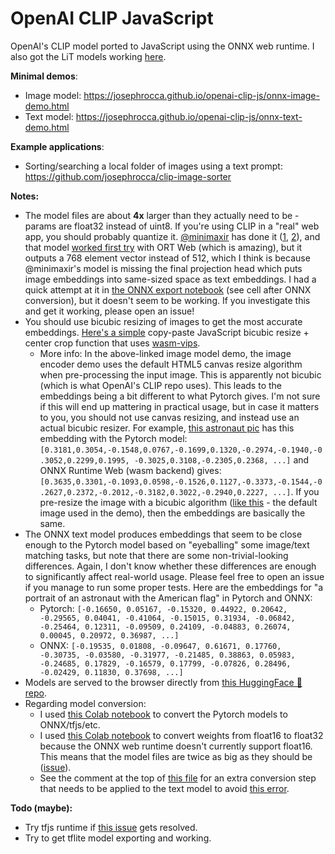 # OpenAI CLIP JavaScript
OpenAI's CLIP model ported to JavaScript using the ONNX web runtime. I also got the LiT models working [here](https://github.com/josephrocca/lit-encoder-js).

**Minimal demos**:
* Image model: https://josephrocca.github.io/openai-clip-js/onnx-image-demo.html
* Text model: https://josephrocca.github.io/openai-clip-js/onnx-text-demo.html

**Example applications**:
* Sorting/searching a local folder of images using a text prompt: https://github.com/josephrocca/clip-image-sorter

**Notes:**

* The model files are about **4x** larger than they actually need to be - params are float32 instead of uint8. If you're using CLIP in a "real" web app, you should probably quantize it. [@minimaxir](https://github.com/minimaxir) has done it ([1](https://github.com/minimaxir/imgbeddings/blob/36fb4d7ac6b82694d109cef6f887d4cb9c49da0f/imgbeddings/models.py#L94), [2](https://huggingface.co/minimaxir/imgbeddings/blob/main/patch32_v1.onnx)), and that model [worked first try](https://jsbin.com/nupehazaju/edit?html,output) with ORT Web (which is amazing), but it outputs a 768 element vector instead of 512, which I think is because @minimaxir's model is missing the final projection head which puts image embeddings into same-sized space as text embeddings. I had a quick attempt at it in [the ONNX export notebook](https://colab.research.google.com/github/josephrocca/openai-clip-js/blob/main/Export_CLIP_to_ONNX_tflite_tfjs_tf_saved_model.ipynb) (see cell after ONNX conversion), but it doesn't seem to be working. If you investigate this and get it working, please open an issue!
* You should use bicubic resizing of images to get the most accurate embeddings. [Here's a simple](https://gist.github.com/josephrocca/d97e0532f34e1205f4006d45ca909024) copy-paste JavaScript bicubic resize + center crop function that uses [wasm-vips](https://github.com/kleisauke/wasm-vips).
  * More info: In the above-linked image model demo, the image encoder demo uses the default HTML5 canvas resize algorithm when pre-processing the input image. This is apparently not bicubic (which is what OpenAI's CLIP repo uses). This leads to the embeddings being a bit different to what Pytorch gives. I'm not sure if this will end up mattering in practical usage, but in case it matters to you, you should not use canvas resizing, and instead use an actual bicubic resizer. For example, [this astronaut pic](https://i.imgur.com/ec4Ao4s.png) has this embedding with the Pytorch model: `[0.3181,0.3054,-0.1548,0.0767,-0.1699,0.1320,-0.2974,-0.1940,-0.3052,0.2299,0.1995, -0.3025,0.3108,-0.2305,0.2368, ...]` and ONNX Runtime Web (wasm backend) gives: `[0.3635,0.3301,-0.1093,0.0598,-0.1526,0.1127,-0.3373,-0.1544,-0.2627,0.2372,-0.2012,-0.3182,0.3022,-0.2940,0.2227, ...]`. If you pre-resize the image with a bicubic algorithm ([like this](https://i.imgur.com/RKsLoNB.png) - the default image used in the demo), then the embeddings are basically the same.
* The ONNX text model produces embeddings that seem to be close enough to the Pytorch model based on "eyeballing" some image/text matching tasks, but note that there are some non-trivial-looking differences. Again, I don't know whether these differences are enough to significantly affect real-world usage. Please feel free to open an issue if you manage to run some proper tests. Here are the embeddings for "a portrait of an astronaut with the American flag" in Pytorch and ONNX:
  * Pytorch: `[-0.16650, 0.05167, -0.15320, 0.44922, 0.20642, -0.29565, 0.04041, -0.41064, -0.15015, 0.31934, -0.06842, -0.25464, 0.12311, -0.09509, 0.24109, -0.04883, 0.26074, 0.00045, 0.20972, 0.36987, ...]`
  * ONNX: `[-0.19535, 0.01808, -0.09647, 0.61671, 0.17760, -0.30735, -0.03580, -0.31977, -0.21485, 0.38863, 0.05983, -0.24685, 0.17829, -0.16579, 0.17799, -0.07826, 0.28496, -0.02429, 0.11830, 0.37698, ...]`
* Models are served to the browser directly from [this HuggingFace 🤗 repo](https://huggingface.co/rocca/openai-clip-js/tree/main).
* Regarding model conversion:
  * I used [this Colab notebook](https://colab.research.google.com/github/josephrocca/openai-clip-js/blob/main/Export_CLIP_to_ONNX_tflite_tfjs_tf_saved_model.ipynb) to convert the Pytorch models to ONNX/tfjs/etc.
  * I used [this Colab notebook](https://colab.research.google.com/github/josephrocca/openai-clip-js/blob/main/ONNX_float16_to_float32.ipynb) to convert weights from float16 to float32 because the ONNX web runtime doesn't currently support float16. This means that the model files are twice as big as they should be ([issue](https://github.com/microsoft/onnxruntime/issues/9758)).
  * See the comment at the top of [this file](https://github.com/josephrocca/onnx-typecast/blob/master/fix-clip-text-vit-32-float32---scratch.py) for an extra conversion step that needs to be applied to the text model to avoid [this error](https://github.com/microsoft/onnxruntime/issues/9760#issue-1053052192). 


**Todo (maybe):**
* Try tfjs runtime if [this issue](https://github.com/tensorflow/tfjs/issues/5847) gets resolved.
* Try to get tflite model exporting and working.
